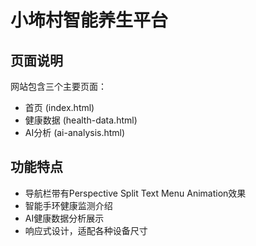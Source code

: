 # 小㘵村智能养生平台

## 页面说明

网站包含三个主要页面：
- 首页 (index.html)
- 健康数据 (health-data.html)
- AI分析 (ai-analysis.html)

## 功能特点

- 导航栏带有Perspective Split Text Menu Animation效果
- 智能手环健康监测介绍
- AI健康数据分析展示
- 响应式设计，适配各种设备尺寸 